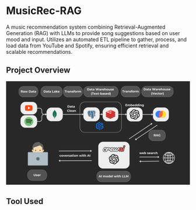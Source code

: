 # MusicRec-RAG

A music recommendation system combining Retrieval-Augmented Generation (RAG) with LLMs to provide song suggestions based on user mood and input. Utilizes an automated ETL pipeline to gather, process, and load data from YouTube and Spotify, ensuring efficient retrieval and scalable recommendations.

## Project Overview

![Project Overview](docs/project_overview.png)

## Tool Used
